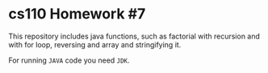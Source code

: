 # cs110 Homework #7
This repository includes java functions, such as factorial with recursion and with for loop, reversing and array and stringifying it.

For running `JAVA` code you need `JDK`.
